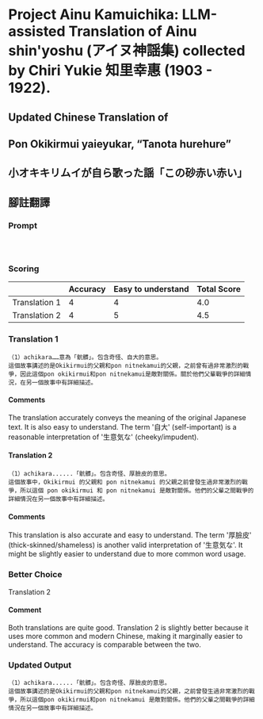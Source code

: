 # Project Ainu Kamuichika: LLM-assisted Translation of Ainu shin'yoshu (アイヌ神謡集) collected by Chiri Yukie 知里幸惠 (1903 - 1922).

## Updated Chinese Translation of

## Pon Okikirmui yaieyukar, “Tanota hurehure” 
## 小オキキリムイが自ら歌った謡「この砂赤い赤い」
## 腳註翻譯

### Prompt 
```



```

### Scoring

|               | Accuracy | Easy to understand |  Total Score |
| ------------- | -------- | ------------------ | ------------ | 
| Translation 1 | 4 | 4 |  4.0 |
| Translation 2 | 4 | 5 |  4.5 |

### Translation 1
```
（1）achikara……意為「骯髒」。包含奇怪、自大的意思。
這個故事講述的是Okikirmui的父親和pon nitnekamui的父親，之前曾有過非常激烈的戰爭，因此這個pon okikirmui和pon nitnekamui是敵對關係。關於他們父輩戰爭的詳細情況，在另一個故事中有詳細描述。
```
#### Comments
The translation accurately conveys the meaning of the original Japanese text. It is also easy to understand. The term '自大' (self-important) is a reasonable interpretation of '生意気な' (cheeky/impudent).

#### Translation 2
```
（1）achikara......「骯髒」。包含奇怪、厚臉皮的意思。
這個故事中，Okikirmui 的父親和 pon nitnekamui 的父親之前曾發生過非常激烈的戰爭，所以這個 pon okikirmui 和 pon nitnekamui 是敵對關係。他們的父輩之間戰爭的詳細情況在另一個故事中有詳細描述。
```
#### Comments
This translation is also accurate and easy to understand. The term '厚臉皮' (thick-skinned/shameless) is another valid interpretation of '生意気な'. It might be slightly easier to understand due to more common word usage.

### Better Choice
Translation 2
#### Comment
Both translations are quite good. Translation 2 is slightly better because it uses more common and modern Chinese, making it marginally easier to understand. The accuracy is comparable between the two.

### Updated Output
```
（1）achikara......「骯髒」。包含奇怪、厚臉皮的意思。
這個故事講述的是Okikirmui的父親和pon nitnekamui的父親，之前曾發生過非常激烈的戰爭，所以這個pon okikirmui和pon nitnekamui 是敵對關係。他們的父輩之間戰爭的詳細情況在另一個故事中有詳細描述。
```

